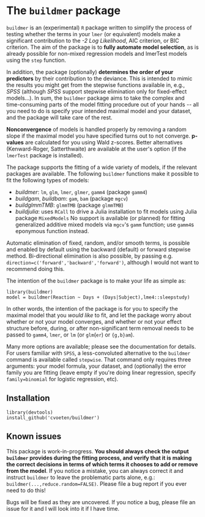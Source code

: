 # The `buildmer` package

`buildmer` is an (experimental) `R` package written to simplify the process of testing whether the terms in your `lmer` (or equivalent) models make a significant contribution to the *-2 Log Likelihood*, AIC criterion, or BIC criterion. The aim of the package is to **fully automate model selection**, as is already possible for non-mixed regression models and lmerTest models using the `step` function.

In addition, the package (optionally) **determines the order of your predictors** by their contribution to the deviance. This is intended to mimic the results you might get from the stepwise functions available in, e.g., *SPSS* (although *SPSS* support stepwise elimination only for fixed-effect models...). In sum, the `buildmer` package aims to take the complex and time-consuming parts of the model fitting procedure out of your hands -- all you need to do is specify your intended maximal model and your dataset, and the package will take care of the rest.

**Nonconvergence** of models is handled properly by removing a random slope if the maximal model you have specified turns out to not converge. **p-values** are calculated for you using Wald z-scores. Better alternatives (Kenward-Roger, Satterthwaite) are available at the user's option (if the `lmerTest` package is installed).

The package supports the fitting of a wide variety of models, if the relevant packages are available. The following `buildmer` functions make it possible to fit the following types of models:
 * *buildmer*: `lm`, `glm`, `lmer`, `glmer`, `gamm4` (package `gamm4`)
 * *buildgam*, *buildbam*: `gam`, `bam` (package `mgcv`)
 * *buildglmmTMB*: `glmmTMB` (package `glmmTMB`)
 * *buildjulia*: uses `RCall` to drive a Julia installation to fit models using Julia package `MixedModels`
No support is available (or planned) for fitting generalized additive mixed models via `mgcv`'s `gamm` function; use `gamm4`s eponymous function instead.

Automatic elimination of fixed, random, and/or smooth terms, is possible and enabled by default using the backward (default) or forward stepwise method. Bi-directional elimination is also possible, by passing e.g. `direction=c('forward','backward','forward')`, although I would not want to recommend doing this.

The intention of the `buildmer` package is to make your life as simple as:

```
library(buildmer)
model = buildmer(Reaction ~ Days + (Days|Subject),lme4::sleepstudy)
```

In other words, the intention of the package is for you to specify the maximal model that you *would like* to fit, and let the package worry about whether or not your model converges, and whether or not your effect structure before, during, or after non-significant term removal needs to be passed to `gamm4`, `lmer`, or `lm` (or `glm`(`er`) or `{g,b}am`).

Many more options are available; please see the documentation for details. For users familiar with `SPSS`, a less-convoluted alternative to the `buildmer` command is available called `stepwise`. That command only requires three arguments: your model formula, your dataset, and (optionally) the error family you are fitting (leave empty if you're doing linear regression, specify `family=binomial` for logistic regression, etc).

## Installation

```
library(devtools)
install_github('cvoeten/buildmer')
```

## Known issues

This package is work-in-progress. **You should always check the output `buildmer` provides during the fitting process, and verify that it is making the correct decisions in terms of which terms it chooses to add or remove from the model**. If you notice a mistake, you can always correct it and instruct `buildmer` to leave the problematic parts alone, e.g.: `buildmer(...,reduce.random=FALSE)`. Please file a bug report if you ever need to do this!

Bugs will be fixed as they are uncovered. If you notice a bug, please file an issue for it and I will look into it if I have time.
